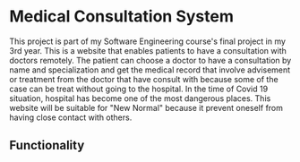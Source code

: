# Medical Consultation System

This project is part of my Software Engineering course's final project in my 3rd year. This is a website that enables patients to have a consultation with doctors remotely. The patient can choose a doctor to have a consultation by name and specialization and get the medical record that involve advisement or treatment from the doctor that have consult with because some of the case can be treat without going to the hospital. In the time of Covid 19 situation, hospital has become one of the most dangerous places. This website will be suitable for "New Normal" because it prevent oneself from having close contact with others.

## Functionality
